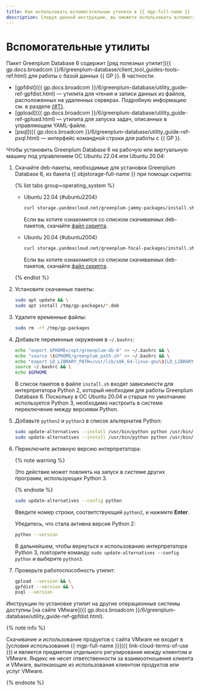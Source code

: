 ```yaml
---
title: Как использовать вспомогательные утилиты в {{ mgp-full-name }}
description: Следуя данной инструкции, вы сможете использовать вспомогательные утилиты.
---
```


# Вспомогательные утилиты

Пакет Greenplum Database 6 содержит [ряд полезных утилит]({{ gp.docs.broadcom }}/6/greenplum-database/client_tool_guides-tools-ref.html) для работы с базой данных {{ GP }}. В частности:

* [gpfdist]({{ gp.docs.broadcom }}/6/greenplum-database/utility_guide-ref-gpfdist.html) — утилита для чтения и записи данных из файлов, расположенных на удаленных серверах. Подробную информацию см. в разделе [{#T}](gpfdist/connect.md).
* [gpload]({{ gp.docs.broadcom }}/6/greenplum-database/utility_guide-ref-gpload.html) — утилита для запуска задач, описанных в управляющем YAML-файле.
* [psql]({{ gp.docs.broadcom }}/6/greenplum-database/utility_guide-ref-psql.html) — интерфейс командной строки для работы с {{ GP }}.

Чтобы установить Greenplum Database 6 на рабочую или виртуальную машину под управлением OC Ubuntu 22.04 или Ubuntu 20.04:

1. Скачайте deb-пакеты, необходимые для установки Greenplum Database 6, из бакета {{ objstorage-full-name }} при помощи скрипта:

    {% list tabs group=operating_system %}

    - Ubuntu 22.04 {#ubuntu2204}

        ```bash
        curl storage.yandexcloud.net/greenplum-jammy-packages/install.sh | sudo bash
        ```

        Если вы хотите ознакомится со списком скачиваемых deb-пакетов, скачайте [файл скрипта](http://storage.yandexcloud.net/greenplum-jammy-packages/install.sh).

    - Ubuntu 20.04 {#ubuntu2004}

        ```bash
        curl storage.yandexcloud.net/greenplum-focal-packages/install.sh | sudo bash
        ```

        Если вы хотите ознакомится со списком скачиваемых deb-пакетов, скачайте [файл скрипта](http://storage.yandexcloud.net/greenplum-focal-packages/install.sh).

    {% endlist %}

1. Установите скачанные пакеты:

    ```bash
    sudo apt update && \
    sudo apt install /tmp/gp-packages/*.deb
    ```

1. Удалите временные файлы:

    ```bash
    sudo rm -rf /tmp/gp-packages
    ```

1. Добавьте переменные окружения в `~/.bashrc`:

    ```bash
    echo "export GPHOME=/opt/greenplum-db-6" >> ~/.bashrc && \
    echo "source \$GPHOME/greenplum_path.sh" >> ~/.bashrc && \
    echo "export LD_LIBRARY_PATH=/usr/lib/x86_64-linux-gnu\${LD_LIBRARY_PATH:+:\$LD_LIBRARY_PATH}" >> ~/.bashrc && \
    source ~/.bashrc && \
    echo $GPHOME
    ```

    В список пакетов в файле `install.sh` входят зависимости для интерпретатора Python 2, который необходим для работы Greenplum Database 6. Поскольку в ОС Ubuntu 20.04 и старше по умолчанию используется Python 3, необходимо настроить в системе переключение между версиями Python.

1. Добавьте `python2` и `python3` в список альтернатив Python:

    ```bash
    sudo update-alternatives --install /usr/bin/python python /usr/bin/python2 1 && \
    sudo update-alternatives --install /usr/bin/python python /usr/bin/python3 2
    ```

1. Переключите активную версию интерпретатора:

    {% note warning %}

    Это действие может повлиять на запуск в системе других программ, использующих Python 3.

    {% endnote %}

    ```bash
    sudo update-alternatives --config python
    ```

    Введите номер строки, соответствующий `python2`, и нажмите **Enter**.

    Убедитесь, что стала активна версия Python 2:

    ```bash
    python --version
    ```

    В дальнейшем, чтобы вернуться к использованию интерпретатора Python 3, повторите команду `sudo update-alternatives --config python` и выберите `python3`.

1. Проверьте работоспособность утилит:

    ```bash
    gpload --version && \
    gpfdist --version && \
    psql --version
    ```

Инструкции по установке утилит на другие операционные системы доступны [на сайте VMware]({{ gp.docs.broadcom }}/6/greenplum-database/utility_guide-ref-gpfdist.html).


{% note info %}

Скачивание и использование продуктов с сайта VMware не входит в [условия использования {{ mgp-full-name }}]({{ link-cloud-terms-of-use }}) и является предметом отдельного регулирования между клиентом и VMware. Яндекс не несет ответственности за взаимоотношения клиента и VMware, вытекающие из использования клиентом продуктов или услуг VMware.

{% endnote %}

